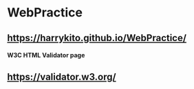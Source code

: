 # WebPractice

## https://harrykito.github.io/WebPractice/

#### W3C HTML Validator page
## https://validator.w3.org/
